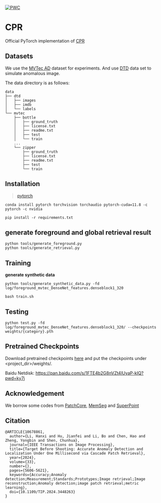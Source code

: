 [![PWC](https://img.shields.io/endpoint.svg?url=https://paperswithcode.com/badge/target-before-shooting-accurate-anomaly/anomaly-detection-on-mvtec-ad)](https://paperswithcode.com/sota/anomaly-detection-on-mvtec-ad?p=target-before-shooting-accurate-anomaly)
# CPR
Official PyTorch implementation of [CPR](https://paperswithcode.com/paper/target-before-shooting-accurate-anomaly)

## Datasets

We use the [MVTec AD](https://www.mydrive.ch/shares/38536/3830184030e49fe74747669442f0f282/download/420938113-1629952094/mvtec_anomaly_detection.tar.xz) dataset for experiments. And use [DTD](https://thor.robots.ox.ac.uk/datasets/dtd/dtd-r1.0.1.tar.gz) data set to simulate anomalous image.

The data directory is as follows:
```
data
├── dtd
│   ├── images
│   ├── imdb
│   └── labels
└── mvtec
    ├── bottle
    │   ├── ground_truth
    │   ├── license.txt
    │   ├── readme.txt
    │   ├── test
    │   └── train
    ...
    └── zipper
        ├── ground_truth
        ├── license.txt
        ├── readme.txt
        ├── test
        └── train
```

## Installation

> [pytorch](https://pytorch.org/)

`conda install pytorch torchvision torchaudio pytorch-cuda=11.8 -c pytorch -c nvidia`

`pip install -r requirements.txt`

## generate foreground and global retrieval result

```
python tools/generate_foreground.py
python tools/generate_retrieval.py
```

## Training

**generate synthetic data**

`python tools/generate_synthetic_data.py -fd log/foreground_mvtec_DenseNet_features.denseblock1_320`

`bash train.sh`

## Testing

`python test.py -fd log/foreground_mvtec_DenseNet_features.denseblock1_320/ --checkpoints weights/{category}.pth`

## Pretrained Checkpoints

Download pretrained checkpoints [here](https://github.com/flyinghu123/CPR/releases) and put the checkpoints under <project_dir>/weights/.

Baidu Netdisk: https://pan.baidu.com/s/1FTE4b2G8nVZt4lUyaP-kIQ?pwd=ky7j

## Acknowledgement
We borrow some codes from [PatchCore](https://github.com/amazon-science/patchcore-inspection), [MemSeg](https://github.com/TooTouch/MemSeg) and [SuperPoint](https://github.com/eric-yyjau/pytorch-superpoint)

## Citation
```
@ARTICLE{10678861,
  author={Li, Hanxi and Hu, Jianfei and Li, Bo and Chen, Hao and Zheng, Yongbin and Shen, Chunhua},
  journal={IEEE Transactions on Image Processing}, 
  title={Target Before Shooting: Accurate Anomaly Detection and Localization Under One Millisecond via Cascade Patch Retrieval}, 
  year={2024},
  volume={33},
  number={},
  pages={5606-5621},
  keywords={Accuracy;Anomaly detection;Measurement;Standards;Prototypes;Image retrieval;Image reconstruction;Anomaly detection;image patch retrieval;metric learning},
  doi={10.1109/TIP.2024.3448263}
}

```
